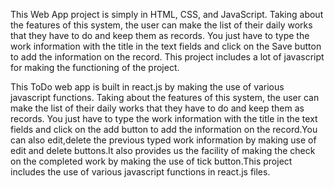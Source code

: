 This Web App project is simply in HTML, CSS, and JavaScript. Taking about the features of this system, the user can make the list of their daily works that they have to do and keep them as records. You just have to type the work information with the title in the text fields and click on the Save button to add the information on the record. This project includes a lot of javascript for making the functioning of the project.



This ToDo web app is built in react.js by making the use of various javascript functions. Taking about the features of this system, the user can make the list of their daily works that they have to do and keep them as records. You just have to type the work information with the title in the text fields and click on the add button to add the information on the record.You can also edit,delete the previous typed work information by making use of edit and delete buttons.It also provides us the facility of making the check on the completed work by making the use of tick button.This project includes the use of various javascript functions in react.js files.
